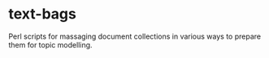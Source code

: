 text-bags
=========

Perl scripts for massaging document collections in various ways to prepare them for topic modelling.
